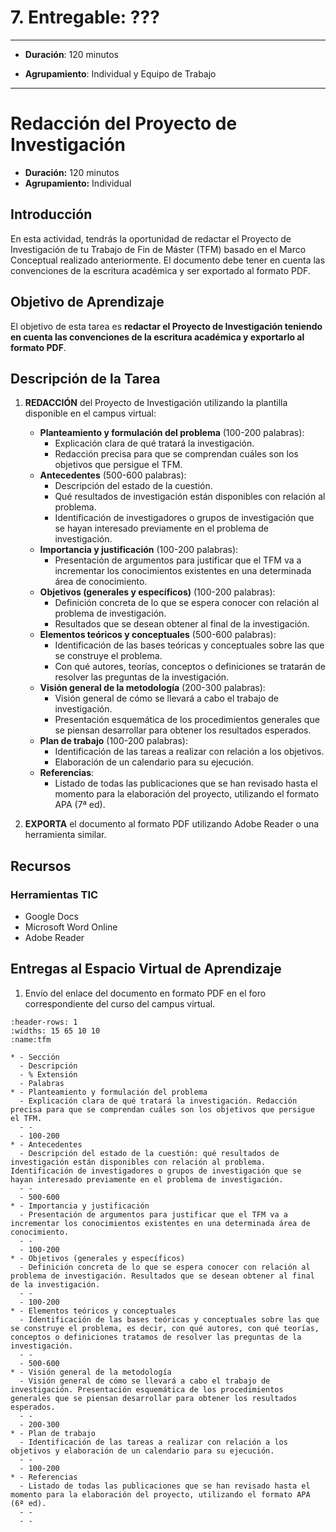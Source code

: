 # 7. Entregable: ???

---

- **Duración**: 120 minutos  

- **Agrupamiento**: Individual y Equipo de Trabajo  

---



# Redacción del Proyecto de Investigación

- **Duración:** 120 minutos
- **Agrupamiento:** Individual

## Introducción
En esta actividad, tendrás la oportunidad de redactar el Proyecto de Investigación de tu Trabajo de Fin de Máster (TFM) basado en el Marco Conceptual realizado anteriormente. El documento debe tener en cuenta las convenciones de la escritura académica y ser exportado al formato PDF.

## Objetivo de Aprendizaje
El objetivo de esta tarea es **redactar el Proyecto de Investigación teniendo en cuenta las convenciones de la escritura académica y exportarlo al formato PDF**.

## Descripción de la Tarea
1. **REDACCIÓN** del Proyecto de Investigación utilizando la plantilla disponible en el campus virtual:
   - **Planteamiento y formulación del problema** (100-200 palabras):
     - Explicación clara de qué tratará la investigación.
     - Redacción precisa para que se comprendan cuáles son los objetivos que persigue el TFM.
   - **Antecedentes** (500-600 palabras):
     - Descripción del estado de la cuestión.
     - Qué resultados de investigación están disponibles con relación al problema.
     - Identificación de investigadores o grupos de investigación que se hayan interesado previamente en el problema de investigación.
   - **Importancia y justificación** (100-200 palabras):
     - Presentación de argumentos para justificar que el TFM va a incrementar los conocimientos existentes en una determinada área de conocimiento.
   - **Objetivos (generales y específicos)** (100-200 palabras):
     - Definición concreta de lo que se espera conocer con relación al problema de investigación.
     - Resultados que se desean obtener al final de la investigación.
   - **Elementos teóricos y conceptuales** (500-600 palabras):
     - Identificación de las bases teóricas y conceptuales sobre las que se construye el problema.
     - Con qué autores, teorías, conceptos o definiciones se tratarán de resolver las preguntas de la investigación.
   - **Visión general de la metodología** (200-300 palabras):
     - Visión general de cómo se llevará a cabo el trabajo de investigación.
     - Presentación esquemática de los procedimientos generales que se piensan desarrollar para obtener los resultados esperados.
   - **Plan de trabajo** (100-200 palabras):
     - Identificación de las tareas a realizar con relación a los objetivos.
     - Elaboración de un calendario para su ejecución.
   - **Referencias**:
     - Listado de todas las publicaciones que se han revisado hasta el momento para la elaboración del proyecto, utilizando el formato APA (7ª ed).

2. **EXPORTA** el documento al formato PDF utilizando Adobe Reader o una herramienta similar.

## Recursos
### Herramientas TIC
- Google Docs
- Microsoft Word Online
- Adobe Reader

## Entregas al Espacio Virtual de Aprendizaje
1. Envío del enlace del documento en formato PDF en el foro correspondiente del curso del campus virtual.




```{list-table} APARTADOS TFM
:header-rows: 1
:widths: 15 65 10 10
:name:tfm

* - Sección
  - Descripción
  - % Extensión
  - Palabras
* - Planteamiento y formulación del problema
  - Explicación clara de qué tratará la investigación. Redacción precisa para que se comprendan cuáles son los objetivos que persigue el TFM.
  - -
  - 100-200
* - Antecedentes
  - Descripción del estado de la cuestión: qué resultados de investigación están disponibles con relación al problema. Identificación de investigadores o grupos de investigación que se hayan interesado previamente en el problema de investigación.
  - -
  - 500-600
* - Importancia y justificación
  - Presentación de argumentos para justificar que el TFM va a incrementar los conocimientos existentes en una determinada área de conocimiento.
  - -
  - 100-200
* - Objetivos (generales y específicos)
  - Definición concreta de lo que se espera conocer con relación al problema de investigación. Resultados que se desean obtener al final de la investigación.
  - -
  - 100-200
* - Elementos teóricos y conceptuales
  - Identificación de las bases teóricas y conceptuales sobre las que se construye el problema, es decir, con qué autores, con qué teorías, conceptos o definiciones tratamos de resolver las preguntas de la investigación.
  - -
  - 500-600
* - Visión general de la metodología
  - Visión general de cómo se llevará a cabo el trabajo de investigación. Presentación esquemática de los procedimientos generales que se piensan desarrollar para obtener los resultados esperados.
  - -
  - 200-300
* - Plan de trabajo
  - Identificación de las tareas a realizar con relación a los objetivos y elaboración de un calendario para su ejecución.
  - -
  - 100-200
* - Referencias
  - Listado de todas las publicaciones que se han revisado hasta el momento para la elaboración del proyecto, utilizando el formato APA (6ª ed).
  - -
  - -
```
